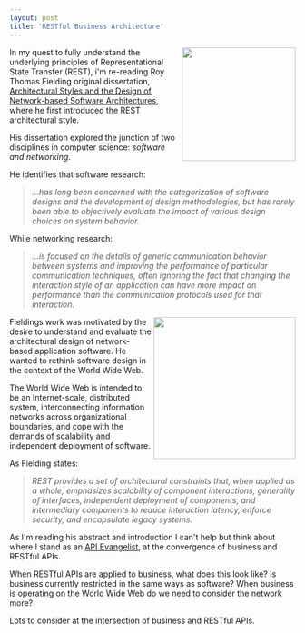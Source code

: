 ```yaml
---
layout: post
title: 'RESTful Business Architecture'
---
```

<p><img src="http://kinlane-productions.s3.amazonaws.com/api-evangelist/blueprints.jpg" alt="" width="200" align="right" />In my quest to fully understand the underlying principles of Representational State Transfer (REST), i'm re-reading Roy Thomas Fielding original dissertation, <a title="Architectural Styles and the Design of Network-based Software Architecture" href="http://www.ics.uci.edu/~fielding/pubs/dissertation/top.htm">Architectural Styles and the Design of Network-based Software Architectures</a>, where he first introduced the REST architectural style.</p>
<p>His dissertation explored the junction of two disciplines in computer science: <em>software and networking</em>.</p>
<p>He identifies that software research:</p>
<blockquote><em>...has long been concerned with the categorization of software designs and the development of design methodologies, but has rarely been able to objectively evaluate the impact of various design choices on system behavior.</em></blockquote>
<p>While networking research:</p>
<blockquote><em>...is focused on the details of generic communication behavior between systems and improving the performance of particular communication techniques, often ignoring the fact that changing the interaction style of an application can have more impact on performance than the communication protocols used for that interaction.</em></blockquote>
<p><img src="http://kinlane-productions.s3.amazonaws.com/api-evangelist/parthenon.jpg" alt="" width="250" align="right" /> Fieldings work was motivated by the desire to understand and evaluate the architectural design of network-based application software.  He wanted to rethink software design in the context of the World Wide Web.</p>
<p>The World Wide Web is intended to be an Internet-scale, distributed system, interconnecting information networks across organizational boundaries, and cope with the demands of scalability and independent deployment of software.</p>
<p>As Fielding states:</p>
<blockquote><em>REST provides a set of architectural constraints that, when applied as a whole, emphasizes scalability of component interactions, generality of interfaces, independent deployment of components, and intermediary components to reduce interaction latency, enforce security, and encapsulate legacy systems.</em></blockquote>
<p>As I'm reading his abstract and introduction I can't help but think about where I stand as an <a title="API Evangelist" href="http://blog.apievangelist.com/2011/04/09/api-evangelism-vs-developer-evangelism/">API Evangelist</a>, at the convergence of business and RESTful APIs.</p>
<p>When RESTful APIs are applied to business, what does this look like?  Is business currently restricted in the same ways as software?  When business is operating on the World Wide Web do we need to consider the network more?</p>
<p>Lots to consider at the intersection of business and RESTful APIs.</p>